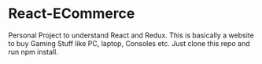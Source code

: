 # React-ECommerce

Personal Project to understand React and Redux. This is basically a website to buy Gaming Stuff like PC, laptop, Consoles etc. 
Just clone this repo and run npm install.
